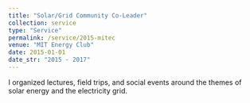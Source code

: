```yaml
---
title: "Solar/Grid Community Co-Leader"
collection: service
type: "Service"
permalink: /service/2015-mitec
venue: "MIT Energy Club"
date: 2015-01-01
date_str: "2015 - 2017"
---
```


I organized lectures, field trips, and social events around the themes of solar energy and the electricity grid.
